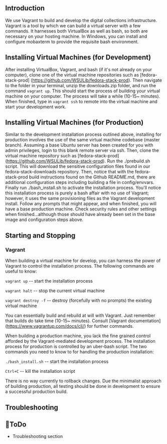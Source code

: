 ## Introduction
We use Vagrant to build and develop the digital collections infrastructure. Vagrant is a tool by which we can build a virtual server with a few commands. It harnesses both VirtualBox as well as bash, so both are necessary on your hosting machine. In Windows, you can install and configure mobaxterm to provide the requisite bash environment.

## Installing Virtual Machines (for Development)
After installing VirtualBox, Vagrant, and bash (if it's not already on your computer), clone one of the virtual machine repositories such as [fedora-stack-prod] (https://github.com/WSULib/fedora-stack-prod). Then navigate to the folder in your terminal, unzip the downloads.zip folder, and run the command ```vagrant up```. This should start the process of building your virtual machine on your computer. The process will take a while (10-15~ minutes). When finished, type in ```vagrant ssh``` to remote into the virtual machine and start your development work.

## Installing Virtual Machines (for Production)
Similar to the development installation process outlined above, installing for production involves the use of the same virtual machine codebase (master branch). Assuming a base Ubuntu server has been created for you with admin privileges, login to this blank remote server via ssh. Then, clone the virtual machine repository such as [fedora-stack-prod] (https://github.com/WSULib/fedora-stack-prod). Run the ./prebuild.sh script. This will download the sensitive configuration files found in our fedora-stack-downloads repository. Then, notice that with the fedora-stack-prod build instructions found on the Github README.md, there are additional configuration steps including building a file in config/envvars. Finally run ./bash_install.sh to activate the installation process. You'll notice this installation process is purely a bash affair with no use of Vagrant; however, it uses the same provisioning files as the Vagrant development install. Follow any prompts that might appear, and when finished, you will have a base production machine. Check security rules and other settings when finished...although those should have already been set in the base image and configuration steps above.


## Starting and Stopping
### Vagrant
When building a virtual machine for develop, you can harness the power of Vagrant to control the installation process.  The following commands are useful to know:

```vagrant up``` -- start the installation process

```vagrant halt``` -- stop the current virtual machine

```vagrant destroy -f``` -- destroy (forcefully with no prompts) the existing virtual machine

You can essentially build and rebuild at will with Vagrant. Just remember that builds do take time (10-15~ minutes). Consult [Vagrant documentation] (https://www.vagrantup.com/docs/cli/) for further commands.

When building a production machine, you lack the fine grained control afforded by the Vagrant-mediated development process. The installation process for production is controlled by an uber-bash script. The two commands you need to know to for handling the production installation:

```./bash_install.sh``` -- start the installation process

```Ctrl+C``` -- kill the installation script

There is no way currently to rollback changes. Due the minimalist approach of building production, all testing should be done in development to ensure a successful production build.

## Troubleshooting

## :tomato:ToDo
* Troubleshooting section
